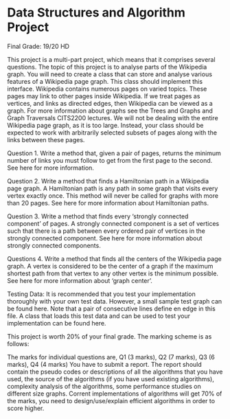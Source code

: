 # Data Structures and Algorithm Project

Final Grade: 19/20 HD

This project is a multi-part project, which means that it comprises several questions. The topic of this project is to analyse parts of the Wikipedia graph. You will need to create a class that can store and analyse various features of a Wikipedia page graph. This class should implement this interface. Wikipedia contains numerous pages on varied topics. These pages may link to other pages inside Wikipedia. If we treat pages as vertices, and links as directed edges, then Wikipedia can be viewed as a graph. For more information about graphs see the Trees and Graphs and Graph Traversals CITS2200 lectures. We will not be dealing with the entire Wikipedia page graph, as it is too large. Instead, your class should be expected to work with arbitrarily selected subsets of pages along with the links between these pages.

Question 1. Write a method that, given a pair of pages, returns the minimum number of links you must follow to get from the first page to the second. See here for more information.

Question 2. Write a method that finds a Hamiltonian path in a Wikipedia page graph. A Hamiltonian path is any path in some graph that visits every vertex exactly once. This method will never be called for graphs with more than 20 pages. See here for more information about Hamiltonian paths.

Question 3. Write a method that finds every ‘strongly connected component’ of pages. A strongly connected component is a set of vertices such that there is a path between every ordered pair of vertices in the strongly connected component. See here for more information about strongly connected components.

Questions 4. Write a method that finds all the centers of the Wikipedia page graph. A vertex is considered to be the center of a graph if the maximum shortest path from that vertex to any other vertex is the minimum possible. See here for more information about ‘graph center’.

Testing Data: It is recommended that you test your implementation thoroughly with your own test data. However, a small sample test graph can be found here. Note that a pair of consecutive lines define en edge in this file. A class that loads this test data and can be used to test your implementation can be found here.

This project is worth 20% of your final grade. The marking scheme is as follows:

The marks for individual questions are, Q1 (3 marks), Q2 (7 marks), Q3 (6 marks), Q4 (4 marks)
You have to submit a report. The report should contain the pseudo codes or descriptions of all the algorithms that you have used, the source of the algorithms (if you have used existing algorithms), complexity analysis of the algorithms, some performance studies on different size graphs.
Corrent implementations of algorithms will get 70% of the marks, you need to design/use/explain efficient algorithms in order to score higher.
